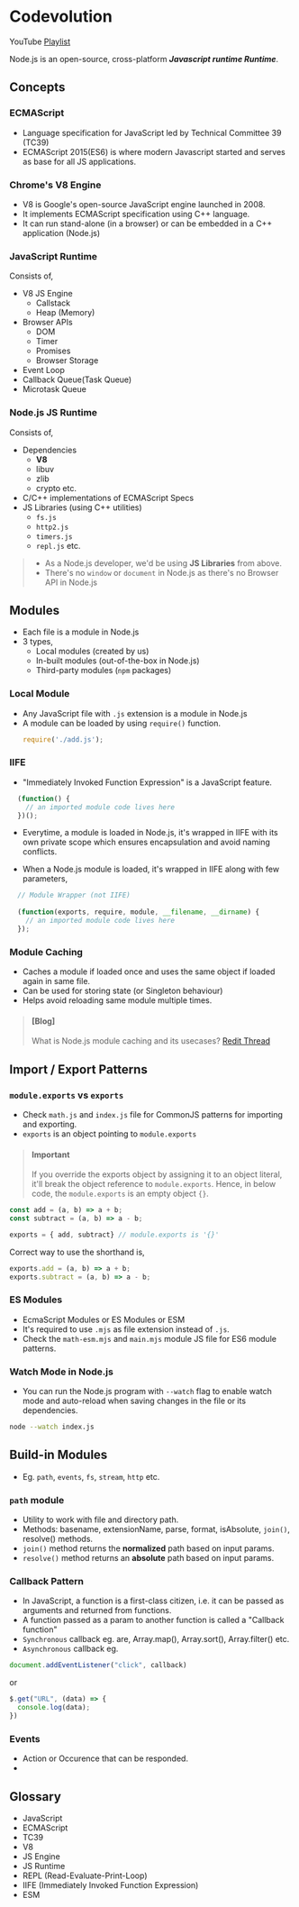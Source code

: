 # Codevolution
YouTube [Playlist](https://www.youtube.com/watch?v=LAUi8pPlcUM&list=PLC3y8-rFHvwh8shCMHFA5kWxD9PaPwxaY)

Node.js is an open-source, cross-platform _**Javascript runtime Runtime**_.

## Concepts

### ECMAScript
- Language specification for JavaScript led by Technical Committee 39 (TC39)
- ECMAScript 2015(ES6) is where modern Javascript started and serves as base for all JS applications.

### Chrome's V8 Engine
- V8 is Google's open-source JavaScript engine launched in 2008.
- It implements ECMAScript specification using C++ language.
- It can run stand-alone (in a browser) or can be embedded in a C++ application (Node.js)

### JavaScript Runtime
Consists of,
  - V8 JS Engine
    - Callstack
    - Heap (Memory)
  - Browser APIs
    - DOM
    - Timer
    - Promises
    - Browser Storage
  - Event Loop
  - Callback Queue(Task Queue)
  - Microtask Queue

### Node.js JS Runtime
Consists of,
- Dependencies
  - **V8**
  - libuv
  - zlib
  - crypto etc.
- C/C++ implementations of ECMAScript Specs
- JS Libraries (using C++ utilities)
  - `fs.js`
  - `http2.js`
  - `timers.js`
  - `repl.js` etc.

> - As a Node.js developer, we'd be using **JS Libraries** from above.
> - There's no `window` or `document` in Node.js as there's no Browser API in Node.js

## Modules
- Each file is a module in Node.js
- 3 types,
  - Local modules (created by us)
  - In-built modules (out-of-the-box in Node.js)
  - Third-party modules (`npm` packages)

### Local Module
- Any JavaScript file with `.js` extension is a module in Node.js
- A module can be loaded by using `require()` function.
  ```js
  require('./add.js');
  ```

### IIFE
- "Immediately Invoked Function Expression" is a JavaScript feature.
```js
  (function() {
    // an imported module code lives here
  })();
```

- Everytime, a module is loaded in Node.js, it's wrapped in IIFE with its own private scope which ensures encapsulation and avoid naming conflicts.

- When a Node.js module is loaded, it's wrapped in IIFE along with few parameters,
```js
  // Module Wrapper (not IIFE)
  
  (function(exports, require, module, __filename, __dirname) {
    // an imported module code lives here
  });
```

### Module Caching
- Caches a module if loaded once and uses the same object if loaded again in same file.
- Can be used for storing state (or Singleton behaviour)
- Helps avoid reloading same module multiple times.

> #### [Blog]
> What is Node.js module caching and its usecases? [Redit Thread](https://www.reddit.com/r/node/comments/x90rjn/eli5_what_is_module_caching_in_nodejs/)

## Import / Export Patterns

### `module.exports` vs `exports`
- Check `math.js` and `index.js` file for CommonJS patterns for importing and exporting.
- `exports` is an object pointing to `module.exports`
> #### Important
> If you override the exports object by assigning it to an object literal, it'll break the object reference to `module.exports`. Hence, in below code, the `module.exports` is an empty object `{}`.
```js
const add = (a, b) => a + b;
const subtract = (a, b) => a - b;

exports = { add, subtract} // module.exports is '{}'
```
Correct way to use the shorthand is,
```js
exports.add = (a, b) => a + b;
exports.subtract = (a, b) => a - b;
```

### ES Modules
- EcmaScript Modules or ES Modules or ESM
- It's required to use `.mjs` as file extension instead of `.js`.
- Check the `math-esm.mjs` and `main.mjs` module JS file for ES6 module patterns.

### Watch Mode in Node.js
- You can run the Node.js program with `--watch` flag to enable watch mode and auto-reload when saving changes in the file or its dependencies.
```sh
node --watch index.js
```

## Build-in Modules
- Eg. `path`, `events`, `fs`, `stream`, `http` etc.

### `path` module
- Utility to work with file and directory path.
- Methods: basename, extensionName, parse, format, isAbsolute, `join()`, resolve() methods.
- `join()` method returns the **normalized** path based on input params.
- `resolve()` method returns an **absolute** path based on input params.

### Callback Pattern
- In JavaScript, a function is a first-class citizen, i.e. it can be passed as arguments and returned from functions.
- A function passed as a param to another function is called a "Callback function"
- `Synchronous` callback eg. are, Array.map(), Array.sort(), Array.filter() etc.
- `Asynchronous` callback eg.
```js
document.addEventListener("click", callback)
```
 or 
```js
$.get("URL", (data) => {
  console.log(data);
})
```

### Events
- Action or Occurence that can be responded.
- 

## Glossary
- JavaScript
- ECMAScript
- TC39
- V8
- JS Engine
- JS Runtime
- REPL (Read-Evaluate-Print-Loop)
- IIFE (Immediately Invoked Function Expression)
- ESM